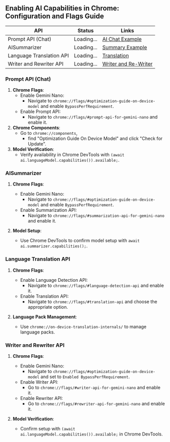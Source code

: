 ## Enabling AI Capabilities in Chrome: Configuration and Flags Guide

<table>
  <thead>
    <tr>
      <th>API</th>
      <th>Status</th>
      <th>Links</th>
    </tr>
  </thead>
  <tbody>
    <tr>
      <td>Prompt API (Chat)</td>
      <td id="prompt-status">Loading...</td>
      <td><a href="/Chat-API">AI Chat Example</a></td>
    </tr>
    <tr>
      <td>AISummarizer</td>
      <td id="summarizer-status">Loading...</td>
      <td><a href="/Summary-API">Summary Example</a></td>
    </tr>
    <tr>
      <td>Language Translation API</td>
      <td id="translation-status">Loading...</td>
      <td><a href="/Translate-API">Translation</a></td>
    </tr>
    <tr>
      <td>Writer and Rewriter API</td>
      <td id="writer-status">Loading...</td>
      <td><a href="/Writer-ReWriter-API">Writer and Re-Writer</a></td>
    </tr>
  </tbody>
</table>


<script>
   function updateStatus(apiName, elementId) {
     window.ai[apiName].capabilities().then((res) => {
       document.getElementById(elementId).textContent = res.available ? "Available" : "Unavailable";
     }).catch(() => {
       document.getElementById(elementId).textContent = "Error";
     });
   }
   
   if ('translation' in self && 'createTranslator' in self.translation) {
       document.getElementById('translation-status').textContent = "Available";
   } else {
      document.getElementById('translation-status').textContent = "Unavailable";
   }
   
   updateStatus('languageModel', 'prompt-status');
   updateStatus('languageModel', 'writer-status'); 
   updateStatus('summarizer', 'summarizer-status');
</script>


### Prompt API (Chat)

1. **Chrome Flags**:
    - Enable Gemini Nano:
        - Navigate to `chrome://flags/#optimization-guide-on-device-model` and enable `BypassPerfRequirement`.
    - Enable Prompt API:
        - Navigate to `chrome://flags/#prompt-api-for-gemini-nano` and enable it.
2. **Chrome Components**:
   - Go to `chrome://components`, 
     - find "Optimization Guide On Device Model" and click "Check for Update".
3. **Model Verification**:
    - Verify availability in Chrome DevTools with `(await ai.languageModel.capabilities()).available;`.

### AISummarizer

1. **Chrome Flags**:
    - Enable Gemini Nano:
        - Navigate to `chrome://flags/#optimization-guide-on-device-model` and enable `BypassPerfRequirement`.
    - Enable Summarization API:
        - Navigate to `chrome://flags/#summarization-api-for-gemini-nano` and enable it.

2. **Model Setup**:
    - Use Chrome DevTools to confirm model setup with `await ai.summarizer.capabilities();`.

### Language Translation API

1. **Chrome Flags**:
    - Enable Language Detection API:
        - Navigate to `chrome://flags/#language-detection-api` and enable it.
    - Enable Translation API:
        - Navigate to `chrome://flags/#translation-api` and choose the appropriate option.

2. **Language Pack Management**:
    - Use `chrome://on-device-translation-internals/` to manage language packs.

### Writer and Rewriter API

1. **Chrome Flags**:
    - Enable Gemini Nano:
        - Navigate to `chrome://flags/#optimization-guide-on-device-model` and set to `Enabled BypassPerfRequirement`.
    - Enable Writer API:
        - Go to `chrome://flags/#writer-api-for-gemini-nano` and enable it.
    - Enable Rewriter API:
        - Go to `chrome://flags/#rewriter-api-for-gemini-nano` and enable it.

2. **Model Verification**:
    - Confirm setup with `(await ai.languageModel.capabilities()).available;` in Chrome DevTools.



